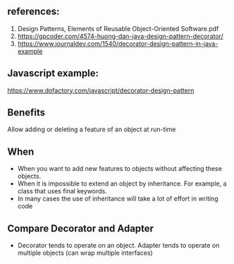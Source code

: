 ## references:
1. Design Patterns, Elements of Reusable Object-Oriented Software.pdf
2. https://gpcoder.com/4574-huong-dan-java-design-pattern-decorator/
3. https://www.journaldev.com/1540/decorator-design-pattern-in-java-example


## Javascript example: 
https://www.dofactory.com/javascript/decorator-design-pattern

## Benefits
Allow adding or deleting a feature of an object at run-time

## When
- When you want to add new features to objects without affecting these objects.
- When it is impossible to extend an object by inheritance. For example, a class that uses final keywords.
- In many cases the use of inheritance will take a lot of effort in writing code

## Compare Decorator and Adapter
- Decorator tends to operate on an object. Adapter tends to operate on multiple objects (can wrap multiple interfaces)